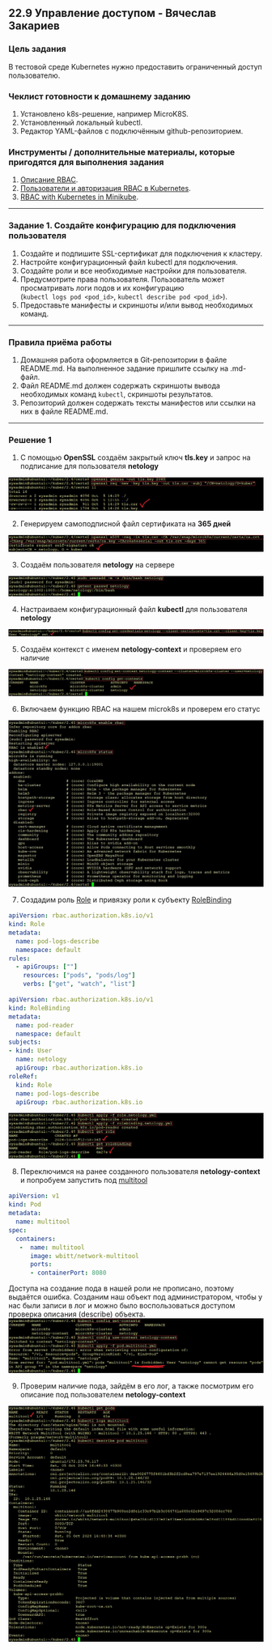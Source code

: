 ## 22.9 Управление доступом - Вячеслав Закариев

### Цель задания

В тестовой среде Kubernetes нужно предоставить ограниченный доступ пользователю.

### Чеклист готовности к домашнему заданию

1. Установлено k8s-решение, например MicroK8S.
2. Установленный локальный kubectl.
3. Редактор YAML-файлов с подключённым github-репозиторием.

### Инструменты / дополнительные материалы, которые пригодятся для выполнения задания

1. [Описание RBAC](https://kubernetes.io/docs/reference/access-authn-authz/rbac/).
2. [Пользователи и авторизация RBAC в Kubernetes](https://habr.com/ru/company/flant/blog/470503/).
3. [RBAC with Kubernetes in Minikube](https://medium.com/@HoussemDellai/rbac-with-kubernetes-in-minikube-4deed658ea7b).

---

### Задание 1. Создайте конфигурацию для подключения пользователя

1. Создайте и подпишите SSL-сертификат для подключения к кластеру.
2. Настройте конфигурационный файл kubectl для подключения.
3. Создайте роли и все необходимые настройки для пользователя.
4. Предусмотрите права пользователя. Пользователь может просматривать логи подов и их конфигурацию \
   (`kubectl logs pod <pod_id>`, `kubectl describe pod <pod_id>`).
6. Предоставьте манифесты и скриншоты и/или вывод необходимых команд.

---

### Правила приёма работы

1. Домашняя работа оформляется в Git-репозитории в файле README.md. На выполненное задание пришлите ссылку на .md-файл.
2. Файл README.md должен содержать скриншоты вывода необходимых команд `kubectl`, скриншоты результатов.
3. Репозиторий должен содержать тексты манифестов или ссылки на них в файле README.md.

---

### Решение 1

1. С помощью **OpenSSL** создаём закрытый ключ **tls.key** и запрос на подписание для пользователя **netology**

![genrsa](https://github.com/SlavaZakariev/netology-kuber/blob/9429a72bb7213e948bdca97c5b4640b0119386f0/2.4/resources/kub_2-9_1.1.jpg)

2. Генерируем самоподписной файл сертификата на **365 дней**

![x509](https://github.com/SlavaZakariev/netology-kuber/blob/9429a72bb7213e948bdca97c5b4640b0119386f0/2.4/resources/kub_2-9_1.2.jpg)

3. Создаём пользователя **netology** на сервере

![useradd](https://github.com/SlavaZakariev/netology-kuber/blob/9429a72bb7213e948bdca97c5b4640b0119386f0/2.4/resources/kub_2-9_1.3.jpg)

4. Настраиваем конфигурационный файл **kubectl** для пользователя **netology**

![ctl](https://github.com/SlavaZakariev/netology-kuber/blob/9429a72bb7213e948bdca97c5b4640b0119386f0/2.4/resources/kub_2-9_1.4.jpg)

5. Создаём контекст с именем **netology-context** и проверяем его наличие

![context](https://github.com/SlavaZakariev/netology-kuber/blob/9429a72bb7213e948bdca97c5b4640b0119386f0/2.4/resources/kub_2-9_1.5.jpg)

6. Включаем функцию RBAC на нашем microk8s и проверем его статус

![rbac](https://github.com/SlavaZakariev/netology-kuber/blob/9429a72bb7213e948bdca97c5b4640b0119386f0/2.4/resources/kub_2-9_1.6.jpg)

7. Создадим роль [Role](https://github.com/SlavaZakariev/netology-kuber/blob/main/2.4/yaml/role.netology.yml) и привязку роли к субъекту [RoleBinding](https://github.com/SlavaZakariev/netology-kuber/blob/main/2.4/yaml/rolebinding.netology.yml)

```yaml
apiVersion: rbac.authorization.k8s.io/v1
kind: Role
metadata:
  name: pod-logs-describe
  namespace: default
rules:
  - apiGroups: [""]
    resources: ["pods", "pods/log"]
    verbs: ["get", "watch", "list"]
```
```yaml
apiVersion: rbac.authorization.k8s.io/v1
kind: RoleBinding
metadata:
  name: pod-reader
  namespace: default
subjects:
- kind: User
  name: netology
  apiGroup: rbac.authorization.k8s.io
roleRef:
  kind: Role
  name: pod-logs-describe
  apiGroup: rbac.authorization.k8s.io
```
![role-rolebinding](https://github.com/SlavaZakariev/netology-kuber/blob/9429a72bb7213e948bdca97c5b4640b0119386f0/2.4/resources/kub_2-9_1.7.jpg)

8. Переключимся на ранее созданного пользователя **netology-context** и попробуем запустить под [multitool](https://github.com/SlavaZakariev/netology-kuber/blob/main/2.4/yaml/pod.multitool.yml)

```yaml
apiVersion: v1
kind: Pod
metadata:
  name: multitool
spec:
  containers:
   -  name: multitool
      image: wbitt/network-multitool
      ports:
      - containerPort: 8080
```
Доступа на создание пода в нашей роли не прописано, поэтому выдаётся ошибка. Созданим наш объект под администратором, чтобы у нас были записи в лог и можно было воспользоваться доступом проверка описания (describe) объекта.
![switch-user](https://github.com/SlavaZakariev/netology-kuber/blob/9429a72bb7213e948bdca97c5b4640b0119386f0/2.4/resources/kub_2-9_1.8.jpg)

9. Проверим наличие пода, зайдём в его лог, а также посмотрим его описание под пользователем **netology-context**

![log](https://github.com/SlavaZakariev/netology-kuber/blob/9429a72bb7213e948bdca97c5b4640b0119386f0/2.4/resources/kub_2-9_1.9.jpg)
